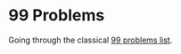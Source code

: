 # 99 Problems

Going through the classical [99 problems list](https://www.ic.unicamp.br/~meidanis/courses/mc336/2009s2/prolog/problemas/).

